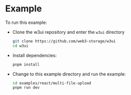 # Example

To run this example:

- Clone the w3ui repository and enter the `w3ui` directory

  ```sh
  git clone https://github.com/web3-storage/w3ui
  cd w3ui
  ```

- Install dependencies:

  ```sh
  pnpm install
  ```

- Change to this example directory and run the example:

  ```sh
  cd examples/react/multi-file-upload
  pnpm run dev
  ```
